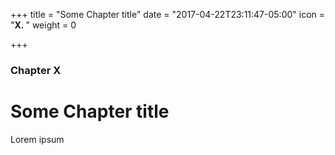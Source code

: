 +++
title = "Some Chapter title"
date = "2017-04-22T23:11:47-05:00"
icon = "<b>X. </b>"
weight = 0

+++

### Chapter X

# Some Chapter title

Lorem ipsum
